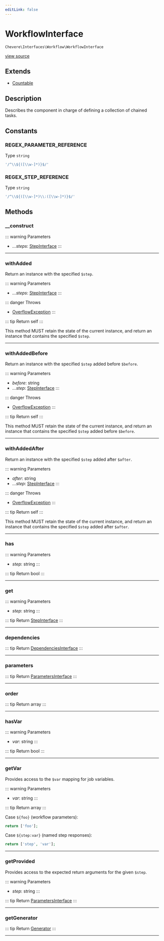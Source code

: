 ```yaml
---
editLink: false
---
```


# WorkflowInterface

`Chevere\Interfaces\Workflow\WorkflowInterface`

[view source](https://github.com/chevere/chevere/blob/main/src/Chevere/Interfaces/Workflow/WorkflowInterface.php)

## Extends

- [Countable](https://www.php.net/manual/class.countable)

## Description

Describes the component in charge of defining a collection of chained tasks.

## Constants

### REGEX_PARAMETER_REFERENCE

Type `string`

```php
'/^\\${([\\w-]*)}$/'
```

### REGEX_STEP_REFERENCE

Type `string`

```php
'/^\\${([\\w-]*)\\:([\\w-]*)}$/'
```

## Methods

### __construct

::: warning Parameters
- *...steps*: [StepInterface](./StepInterface.md)
:::

---

### withAdded

Return an instance with the specified `$step`.

::: warning Parameters
- *...steps*: [StepInterface](./StepInterface.md)
:::

::: danger Throws
- [OverflowException](../../Exceptions/Core/OverflowException.md) 
:::

::: tip Return
self
:::

This method MUST retain the state of the current instance, and return
an instance that contains the specified `$step`.

---

### withAddedBefore

Return an instance with the specified `$step` added before `$before`.

::: warning Parameters
- *before*: string
- *...step*: [StepInterface](./StepInterface.md)
:::

::: danger Throws
- [OverflowException](../../Exceptions/Core/OverflowException.md) 
:::

::: tip Return
self
:::

This method MUST retain the state of the current instance, and return
an instance that contains the specified `$step` added before `$before`.

---

### withAddedAfter

Return an instance with the specified `$step` added after `$after`.

::: warning Parameters
- *after*: string
- *...step*: [StepInterface](./StepInterface.md)
:::

::: danger Throws
- [OverflowException](../../Exceptions/Core/OverflowException.md) 
:::

::: tip Return
self
:::

This method MUST retain the state of the current instance, and return
an instance that contains the specified `$step` added after `$after`.

---

### has

::: warning Parameters
- *step*: string
:::

::: tip Return
bool
:::

---

### get

::: warning Parameters
- *step*: string
:::

::: tip Return
[StepInterface](./StepInterface.md)
:::

---

### dependencies

::: tip Return
[DependenciesInterface](../Dependent/DependenciesInterface.md)
:::

---

### parameters

::: tip Return
[ParametersInterface](../Parameter/ParametersInterface.md)
:::

---

### order

::: tip Return
array
:::

---

### hasVar

::: warning Parameters
- *var*: string
:::

::: tip Return
bool
:::

---

### getVar

Provides access to the `$var` mapping for job variables.

::: warning Parameters
- *var*: string
:::

::: tip Return
array
:::

Case `${foo}` (workflow parameters):

```php
return ['foo'];
```

Case `${step:var}` (named step responses):

```php
return ['step', 'var'];
```

---

### getProvided

Provides access to the expected return arguments for the given `$step`.

::: warning Parameters
- *step*: string
:::

::: tip Return
[ParametersInterface](../Parameter/ParametersInterface.md)
:::

---

### getGenerator

::: tip Return
[Generator](https://www.php.net/manual/class.generator)
:::

---
